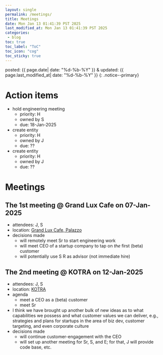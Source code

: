 ```yaml
---
layout: single
permalink: /meetings/
title: Meetings
date: Mon Jan 13 01:41:39 PST 2025
last_modified_at: Mon Jan 13 01:41:39 PST 2025
categories:
 - blog
toc: true
toc_label: "ToC"
toc_icon: "cog"
toc_sticky: true
---
```


posted: {{ page.date| date: "%d-%b-%Y" }}
&amp;
updated: {{ page.last_modified_at| date: "%d-%b-%Y" }}
{: .notice--primary}


<h1 id="action-items">Action items</h1>

<ul>
<li>
	hold engineering meeting
	<ul>
	<li>
		priority: H
	</li>
	<li>
		owned by S
	</li>
	<li>
		due: 18-Jan-2025
	</li>
	</ul>
</li>
<li>
	create entity
	<ul>
	<li>
		priority: H
	</li>
	<li>
		owned by J
	</li>
	<li>
		due: ??
	</li>
	</ul>
</li>
<li>
	create entity
	<ul>
	<li>
		priority: H
	</li>
	<li>
		owned by J
	</li>
	<li>
		due: ??
	</li>
	</ul>
</li>
</ul>

<h1 id="meetings">Meetings</h1>

<h2 id="01">The 1st meeting @ Grand Lux Cafe on 07-Jan-2025</h2>

<ul>
<li>
	attendees: J, S
</li>
<li>
	location: <a target="_blank" href="https://maps.app.goo.gl/A84HKtYEddQEXLVV7">Grand Lux Cafe, Palazzo</a>
</li>
<li>
	decisions made
	<ul>
	<li>
		will remotely meet Sr to start engineering work
	</li>
	<li>
		will meet CEO of a startup company to tap on <i>the</i> first (beta) customer
	</li>
	<li>
		will potentially use S R as advisor (not immediate hire)
	</li>
	</ul>
</li>
</ul>

<h2 id="02">The 2nd meeting @ KOTRA on 12-Jan-2025</h2>

<ul>
<li>
	attendees: J, S
</li>
<li>
	location: <a target="_blank" href="https://maps.app.goo.gl/ooBhtwLvwpPvVNQH8">KOTRA</a>
</li>
<li>
	agenda
	<ul>
	<li>
		meet a CEO as a (beta) customer
	</li>
	<li>
		meet Sr
	</li>
	</ul>
</li>
<li>
	I think we have brought up another bulk of new ideas
	as to what capabilities we possess and what customer values we can deliver,
	e.g., strategies and plans for startups in the area of biz dev, customer targeting, and even corporate culture
	
</li>
<li>
	decisions made
	<ul>
	<li>
		will continue customer-engagement with the CEO
	</li>
	<li>
		will set up another meeting for Sr, S, and E;
		for that, J will provide code base, etc.
	</li>
	</ul>
</li>
</ul>
